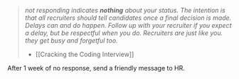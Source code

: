 >*not responding indicates **nothing** about your status. The intention is that all recruiters should tell candidates once a final decision is made. Delays can and do happen. Follow up with your recruiter if you expect a delay, but be respectful when you do. Recruiters are just like you. they get busy and forgetful too.*
>- [[Cracking the Coding Interview]] 

After 1 week of no response, send a friendly message to HR. 

